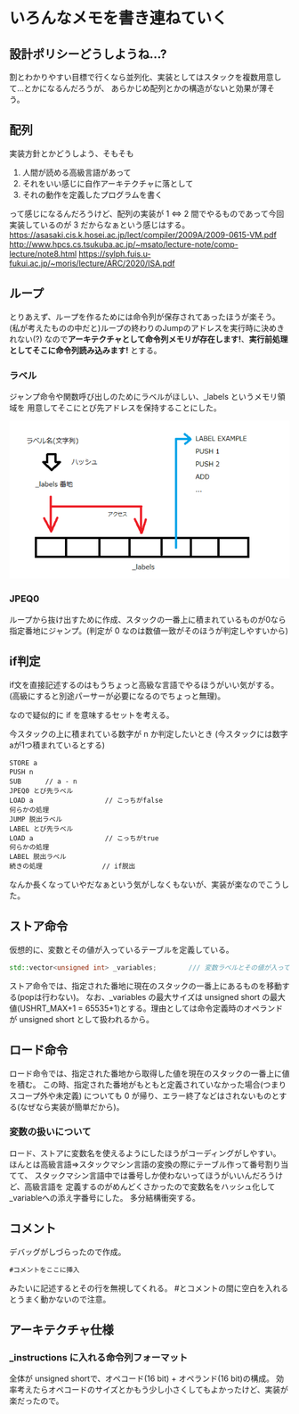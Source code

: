 ﻿# いろんなメモを書き連ねていく

## 設計ポリシーどうしようね...?

割とわかりやすい目標で行くなら並列化、実装としてはスタックを複数用意して...とかになるんだろうが、
あらかじめ配列とかの構造がないと効果が薄そう。

## 配列

実装方針とかどうしよう、そもそも

1. 人間が読める高級言語があって
2. それをいい感じに自作アーキテクチャに落として
3. それの動作を定義したプログラムを書く

って感じになるんだろうけど、配列の実装が 1 ⇔ 2 間でやるものであって今回実装しているのが 3 だからなぁという感じはする。
https://asasaki.cis.k.hosei.ac.jp/lect/compiler/2009A/2009-0615-VM.pdf
http://www.hpcs.cs.tsukuba.ac.jp/~msato/lecture-note/comp-lecture/note8.html
https://sylph.fuis.u-fukui.ac.jp/~moris/lecture/ARC/2020/ISA.pdf

## ループ

とりあえず、ループを作るためには命令列が保存されてあったほうが楽そう。
(私が考えたものの中だと)ループの終わりのJumpのアドレスを実行時に決めきれない(?)
なので**アーキテクチャとして命令列メモリが存在します!**、**実行前処理としてそこに命令列読み込みます!** とする。

### ラベル

ジャンプ命令や関数呼び出しのためにラベルがほしい、_labels というメモリ領域を
用意してそこにとび先アドレスを保持することにした。

![labelsの仕様](./img/labels.png)

### JPEQ0

ループから抜け出すために作成、スタックの一番上に積まれているものが0なら指定番地にジャンプ。(判定が 0 なのは数値一致がそのほうが判定しやすいから)

## if判定

if文を直接記述するのはもうちょっと高級な言語でやるほうがいい気がする。
(高級にすると別途パーサーが必要になるのでちょっと無理)。

なので疑似的に if を意味するセットを考える。

今スタックの上に積まれている数字が n か判定したいとき
(今スタックには数字aが1つ積まれているとする)

```txt
STORE a
PUSH n
SUB      // a - n
JPEQ0 とび先ラベル
LOAD a                  // こっちがfalse
何らかの処理
JUMP 脱出ラベル
LABEL とび先ラベル
LOAD a                  // こっちがtrue
何らかの処理
LABEL 脱出ラベル
続きの処理               // if脱出
```

なんか長くなっていやだなぁという気がしなくもないが、実装が楽なのでこうした。

## ストア命令

仮想的に、変数とその値が入っているテーブルを定義している。

```C++
std::vector<unsigned int> _variables;        /// 変数ラベルとその値が入っている
```

ストア命令では、指定された番地に現在のスタックの一番上にあるものを移動する(popは行わない)。
なお、_variables の最大サイズは unsigned short の最大値(USHRT_MAX+1 = 65535+1)とする。理由としては命令定義時のオペランドが unsigned short として扱われるから。

## ロード命令

ロード命令では、指定された番地から取得した値を現在のスタックの一番上に値を積む。
この時、指定された番地がもともと定義されていなかった場合(つまりスコープ外や未定義)
についても 0 が帰り、エラー終了などはされないものとする(なぜなら実装が簡単だから)。

### 変数の扱いについて

ロード、ストアに変数名を使えるようにしたほうがコーディングがしやすい。
ほんとは高級言語⇒スタックマシン言語の変換の際にテーブル作って番号割り当てて、
スタックマシン言語中では番号しか使わないってほうがいいんだろうけど、高級言語を
定義するのがめんどくさかったので変数名をハッシュ化して_variableへの添え字番号にした。
多分結構衝突する。

## コメント

デバッグがしづらったので作成。

```txt
#コメントをここに挿入
```

みたいに記述するとその行を無視してくれる。
\#とコメントの間に空白を入れるとうまく動かないので注意。

## アーキテクチャ仕様

### _instructions に入れる命令列フォーマット

全体が unsigned shortで、オペコード(16 bit) + オペランド(16 bit)の構成。
効率考えたらオペコードのサイズとかもう少し小さくしてもよかったけど、実装が楽だったので。
